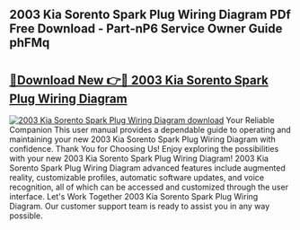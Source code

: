 ## 2003 Kia Sorento Spark Plug Wiring Diagram PDf Free Download - Part-nP6 Service Owner Guide phFMq

# <h2><a href="http://dfrj8a.blite.top/?on=2003+Kia+Sorento+Spark+Plug+Wiring+Diagram">🔗Download New 👉🔴 2003 Kia Sorento Spark Plug Wiring Diagram</a></h2>

[![2003 Kia Sorento Spark Plug Wiring Diagram download](https://i.imgur.com/lujVjoI.png)](http://dfrj8a.blite.top/?on=2003+Kia+Sorento+Spark+Plug+Wiring+Diagram)
Your Reliable Companion This user manual provides a dependable guide to operating and maintaining your new 2003 Kia Sorento Spark Plug Wiring Diagram with confidence. Thank You for Choosing Us! Enjoy exploring the possibilities with your new 2003 Kia Sorento Spark Plug Wiring Diagram! 2003 Kia Sorento Spark Plug Wiring Diagram advanced features include augmented reality, customizable profiles, automatic software updates, and voice recognition, all of which can be accessed and customized through the user interface. Let's Work Together 2003 Kia Sorento Spark Plug Wiring Diagram. Our customer support team is ready to assist you in any way possible.
